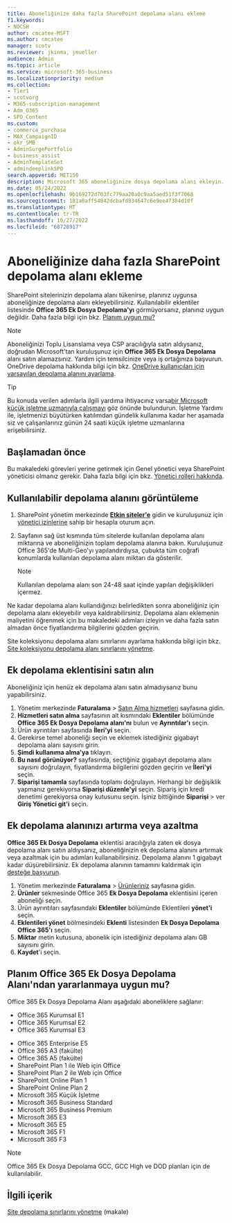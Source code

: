 ```yaml
---
title: Aboneliğinize daha fazla SharePoint depolama alanı ekleme
f1.keywords:
- NOCSH
author: cmcatee-MSFT
ms.author: cmcatee
manager: scotv
ms.reviewer: jkinma, jmueller
audience: Admin
ms.topic: article
ms.service: microsoft-365-business
ms.localizationpriority: medium
ms.collection:
- Tier1
- scotvorg
- M365-subscription-management
- Adm_O365
- SPO_Content
ms.custom:
- commerce_purchase
- MAX_CampaignID
- okr_SMB
- AdminSurgePortfolio
- business_assist
- AdminTemplateSet
- admindeeplinkSPO
search.appverid: MET150
description: Microsoft 365 aboneliğinize dosya depolama alanı ekleyin. Ek dosya depolama alanıyla SharePoint'te daha fazla içerik depolayabilirsiniz.
ms.date: 05/24/2022
ms.openlocfilehash: 9b169272d703fc779aa20a0c9aa5aed51f3f7068
ms.sourcegitcommit: 181a0aff54842dcbafd834647c6e9ee47304d10f
ms.translationtype: MT
ms.contentlocale: tr-TR
ms.lasthandoff: 10/27/2022
ms.locfileid: "68728917"
---
```

# <a name="add-more-sharepoint-storage-to-your-subscription"></a>Aboneliğinize daha fazla SharePoint depolama alanı ekleme

SharePoint sitelerinizin depolama alanı tükenirse, planınız uygunsa aboneliğinize depolama alanı ekleyebilirsiniz. Kullanılabilir eklentiler listesinde **Office 365 Ek Dosya Depolama'yı** görmüyorsanız, planınız uygun değildir. Daha fazla bilgi için bkz. [Planım uygun mu?](#is-my-plan-eligible-for-office-365-extra-file-storage)

> [!NOTE]
> Aboneliğinizi Toplu Lisanslama veya CSP aracılığıyla satın aldıysanız, doğrudan Microsoft'tan kuruluşunuz için **Office 365 Ek Dosya Depolama** alanı satın alamazsınız. Yardım için temsilcinize veya iş ortağınıza başvurun.
> OneDrive depolama hakkında bilgi için bkz. [OneDrive kullanıcıları için varsayılan depolama alanını ayarlama](/onedrive/set-default-storage-space).

> [!TIP]
> Bu konuda verilen adımlarla ilgili yardıma ihtiyacınız varsa[bir Microsoft küçük işletme uzmanıyla çalışmayı](https://go.microsoft.com/fwlink/?linkid=2186871) göz önünde bulundurun. İşletme Yardımı ile, işletmenizi büyütürken katılımdan gündelik kullanıma kadar her aşamada siz ve çalışanlarınız günün 24 saati küçük işletme uzmanlarına erişebilirsiniz.

## <a name="before-you-begin"></a>Başlamadan önce

Bu makaledeki görevleri yerine getirmek için Genel yönetici veya SharePoint yöneticisi olmanız gerekir. Daha fazla bilgi için bkz. [Yönetici rolleri hakkında](../admin/add-users/about-admin-roles.md).

## <a name="view-available-storage"></a>Kullanılabilir depolama alanını görüntüleme

1. SharePoint yönetim merkezinde <a href="https://go.microsoft.com/fwlink/?linkid=2185220" target="_blank">**Etkin siteler'e**</a> gidin ve kuruluşunuz için [yönetici izinlerine](/sharepoint/sharepoint-admin-role) sahip bir hesapla oturum açın.

2. Sayfanın sağ üst kısmında tüm sitelerde kullanılan depolama alanı miktarına ve aboneliğinizin toplam depolama alanına bakın. Kuruluşunuz Office 365'de Multi-Geo'yı yapılandırdıysa, çubukta tüm coğrafi konumlarda kullanılan depolama alanı miktarı da gösterilir.

   > [!NOTE]
   > Kullanılan depolama alanı son 24-48 saat içinde yapılan değişiklikleri içermez.

Ne kadar depolama alanı kullandığınızı belirledikten sonra aboneliğiniz için depolama alanı ekleyebilir veya kaldırabilirsiniz. Depolama alanı eklemenin maliyetini öğrenmek için bu makaledeki adımları izleyin ve daha fazla satın almadan önce fiyatlandırma bilgilerini gözden geçirin.
  
Site koleksiyonu depolama alanı sınırlarını ayarlama hakkında bilgi için bkz. [Site koleksiyonu depolama alanı sınırlarını yönetme](/sharepoint/manage-site-collection-storage-limits).
  
## <a name="buy-the-extra-storage-add-on"></a>Ek depolama eklentisini satın alın

Aboneliğiniz için henüz ek depolama alanı satın almadıysanız bunu yapabilirsiniz.

1. Yönetim merkezinde **Faturalama** \> <a href="https://go.microsoft.com/fwlink/p/?linkid=868433" target="_blank">Satın Alma hizmetleri</a> sayfasına gidin.
2. **Hizmetleri satın alma** sayfasının alt kısmındaki **Eklentiler** bölümünde **Office 365 Ek Dosya Depolama alanı'nı** bulun ve **Ayrıntılar'ı** seçin.
3. Ürün ayrıntıları sayfasında **İleri'yi** seçin.
4. Gerekirse temel aboneliği seçin ve eklemek istediğiniz gigabayt depolama alanı sayısını girin.
5. **Şimdi kullanıma alma'ya** tıklayın.
6. **Bu nasıl görünüyor?** sayfasında, seçtiğiniz gigabayt depolama alanı sayısını doğrulayın, fiyatlandırma bilgilerini gözden geçirin ve **İleri'yi** seçin.
7. **Siparişi tamamla** sayfasında toplamı doğrulayın. Herhangi bir değişiklik yapmanız gerekiyorsa **Siparişi düzenle'yi** seçin. Sipariş için kredi denetimi gerekiyorsa onay kutusunu seçin. İşiniz bittiğinde **Siparişi** \> ver **Giriş Yönetici git'i** seçin.

## <a name="increase-or-decrease-your-extra-storage"></a>Ek depolama alanınızı artırma veya azaltma

**Office 365 Ek Dosya Depolama** eklentisi aracılığıyla zaten ek dosya depolama alanı satın aldıysanız, aboneliğinizin ek depolama alanını artırmak veya azaltmak için bu adımları kullanabilirsiniz. Depolama alanını 1 gigabayt kadar düşürebilirsiniz. Ek depolama alanının tamamını kaldırmak için [desteğe başvurun](../admin/get-help-support.md).

1. Yönetim merkezinde **Faturalama** \> <a href="https://go.microsoft.com/fwlink/p/?linkid=842054" target="_blank">Ürünleriniz</a> sayfasına gidin.
2. **Ürünler** sekmesinde Office 365 **Ek Dosya Depolama** eklentisini içeren aboneliği seçin.
3. Ürün ayrıntıları sayfasındaki **Eklentiler** bölümünde Eklentileri **yönet'i** seçin.
4. **Eklentileri yönet** bölmesindeki **Eklenti** listesinden **Ek Dosya Depolama Office 365'ı** seçin.
5. **Miktar** metin kutusuna, abonelik için istediğiniz depolama alanı GB sayısını girin.
6. **Kaydet**'i seçin.

## <a name="is-my-plan-eligible-for-office-365-extra-file-storage"></a>Planım Office 365 Ek Dosya Depolama Alanı'ndan yararlanmaya uygun mu?

Office 365 Ek Dosya Depolama Alanı aşağıdaki aboneliklere sağlanır:
  
- Office 365 Kurumsal E1
- Office 365 Kurumsal E2
- Office 365 Kurumsal E3
<!-- Office 365 Enterprise E4 -->
- Office 365 Enterprise E5
- Office 365 A3 (fakülte)
- Office 365 A5 (fakülte)
- SharePoint Plan 1 ile Web için Office
- SharePoint Plan 2 ile Web için Office
- SharePoint Online Plan 1
- SharePoint Online Plan 2
- Microsoft 365 Küçük İşletme
- Microsoft 365 Business Standard
- Microsoft 365 Business Premium
- Microsoft 365 E3
- Microsoft 365 E5
- Microsoft 365 F1
- Microsoft 365 F3

> [!NOTE]
> Office 365 Ek Dosya Depolama GCC, GCC High ve DOD planları için de kullanılabilir.

## <a name="related-content"></a>İlgili içerik

[Site depolama sınırlarını yönetme](/sharepoint/manage-site-collection-storage-limits) (makale)
